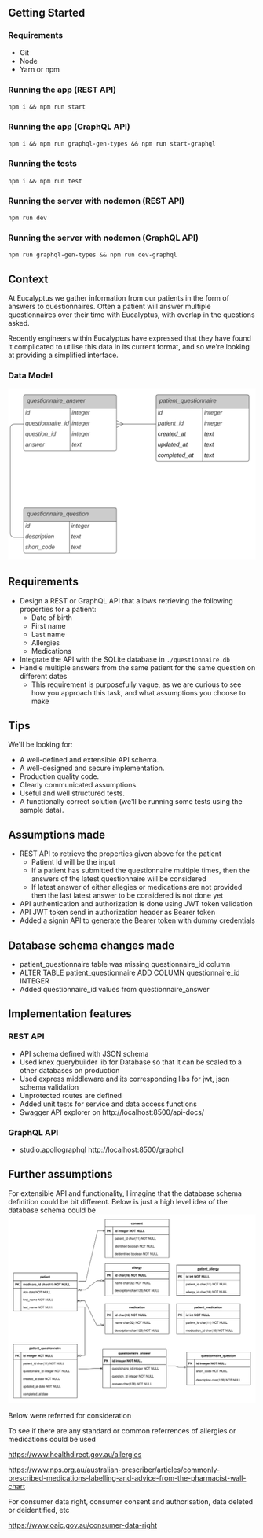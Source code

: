 ## Getting Started

### Requirements

- Git
- Node
- Yarn or npm

### Running the app (REST API)

```
npm i && npm run start
```

### Running the app (GraphQL API)

```
npm i && npm run graphql-gen-types && npm run start-graphql
```

### Running the tests

```
npm i && npm run test
```

### Running the server with nodemon (REST API)

```
npm run dev
```

### Running the server with nodemon (GraphQL API)

```
npm run graphql-gen-types && npm run dev-graphql
```

## Context

At Eucalyptus we gather information from our patients in the form of answers to questionnaires. Often a patient will answer multiple questionnaires over their time with Eucalyptus, with overlap in the questions asked.

Recently engineers within Eucalyptus have expressed that they have found it complicated to utilise this data in its current format, and so we're looking at providing a simplified interface.

### Data Model

![](./db_schema.svg)

## Requirements

- Design a REST or GraphQL API that allows retrieving the following properties for a patient:
  - Date of birth
  - First name
  - Last name
  - Allergies
  - Medications
- Integrate the API with the SQLite database in `./questionnaire.db`
- Handle multiple answers from the same patient for the same question on different dates
  - This requirement is purposefully vague, as we are curious to see how you approach this task, and what assumptions you choose to make

## Tips

We'll be looking for:

- A well-defined and extensible API schema.
- A well-designed and secure implementation.
- Production quality code.
- Clearly communicated assumptions.
- Useful and well structured tests.
- A functionally correct solution (we'll be running some tests using the sample data).

##  Assumptions made
- REST API to retrieve the properties given above for the patient
  - Patient Id will be the input
  - If a patient has submitted the questionnaire multiple times, then the answers of the latest questionnaire will be considered
  - If latest answer of either allegies or medications are not provided then the last latest answer to be considered is not done yet
- API authentication and authorization is done using JWT token validation
- API JWT token send in authorization header as Bearer token
- Added a signin API to generate the Bearer token with dummy credentials

##  Database schema changes made
- patient_questionnaire table was missing questionnaire_id column
- ALTER TABLE patient_questionnaire ADD COLUMN questionnaire_id INTEGER
- Added questionnaire_id values from questionnaire_answer

## Implementation features
### REST API
- API schema defined with JSON schema
- Used knex querybuilder lib for Database so that it can be scaled to a other databases on production
- Used express middleware and its corresponding libs for jwt, json schema validation
- Unprotected routes are defined
- Added unit tests for service and data access functions
- Swagger API explorer on http://localhost:8500/api-docs/
### GraphQL API
- studio.apollographql http://localhost:8500/graphql

## Further assumptions
For extensible API and functionality, I imagine that the database schema definition could be bit different.
Below is just a high level idea of the database schema could be
![](./db_schema_proposed.svg)

Below were referred for consideration

To see if there are any standard or common referrences of allergies or medications could be used

https://www.healthdirect.gov.au/allergies

https://www.nps.org.au/australian-prescriber/articles/commonly-prescribed-medications-labelling-and-advice-from-the-pharmacist-wall-chart

For consumer data right, consumer consent and authorisation, data deleted or deidentified, etc

https://www.oaic.gov.au/consumer-data-right
